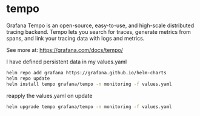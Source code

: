 # tempo
Grafana Tempo is an open-source, easy-to-use, and high-scale distributed tracing backend. Tempo lets you search for traces, generate metrics from spans, 
and link your tracing data with logs and metrics.

See more at:  https://grafana.com/docs/tempo/



I have defined persistent data in my values.yaml

```bash 
helm repo add grafana https://grafana.github.io/helm-charts
helm repo update
helm install tempo grafana/tempo -n monitoring -f values.yaml
```

reapply the values.yaml on update

```bash
helm upgrade tempo grafana/tempo -n monitoring -f values.yaml
```


